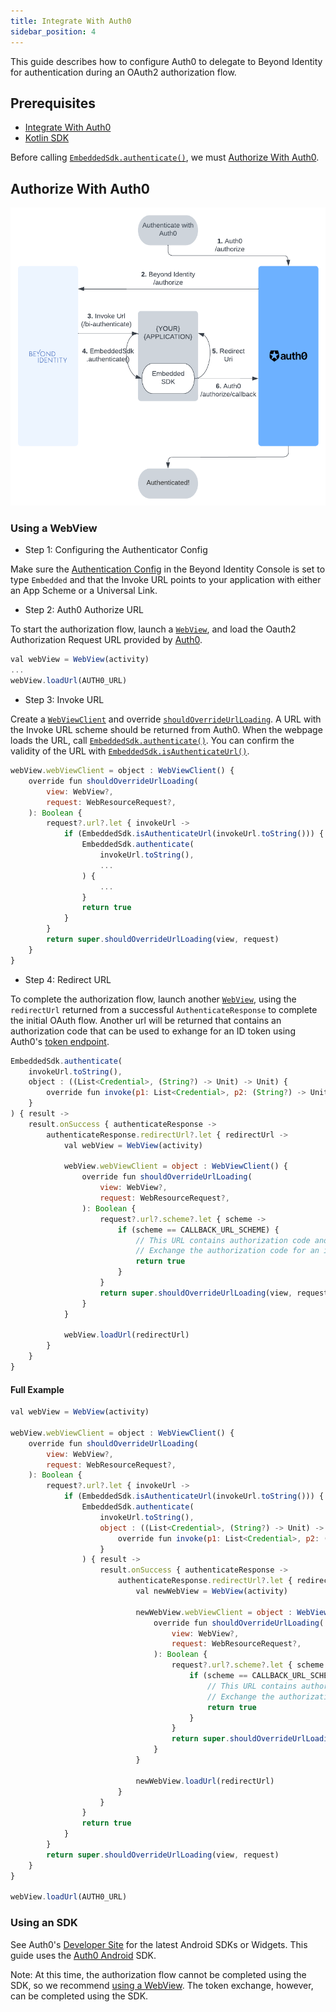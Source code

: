 ```yaml
---
title: Integrate With Auth0
sidebar_position: 4
---
```


This guide describes how to configure Auth0 to delegate to Beyond Identity for authentication during an OAuth2 authorization flow.

## Prerequisites

 - [Integrate With Auth0](../../../../guides/sso-integrations/integrate-with-auth0)
 - [Kotlin SDK](overview)

Before calling [`EmbeddedSdk.authenticate()`](overview#authentication), we must [Authorize With Auth0](#authorize-with-auth0).

## Authorize With Auth0

![Integrate With Auth0 Flowchart](../screenshots/Integrate%20With%20Auth0%20Flowchart.png)

### Using a WebView

 - Step 1: Configuring the Authenticator Config

Make sure the [Authentication Config](/docs/v1/platform-overview/authenticator-config#embedded) in the Beyond Identity Console is set to type `Embedded` and that the Invoke URL points to your application with either an App Scheme or a Universal Link.

 - Step 2: Auth0 Authorize URL

To start the authorization flow, launch a [`WebView`](https://developer.android.com/reference/android/webkit/WebView), and load the Oauth2 Authorization Request URL provided by [Auth0](https://auth0.com/docs/api/authentication#authorization-code-flow-with-pkce).

```javascript
val webView = WebView(activity)
...
webView.loadUrl(AUTH0_URL)
```

 - Step 3: Invoke URL

Create a [`WebViewClient`](https://developer.android.com/reference/android/webkit/WebViewClient) and override [`shouldOverrideUrlLoading`](https://developer.android.com/reference/android/webkit/WebViewClient#shouldOverrideUrlLoading(android.webkit.WebView,%20android.webkit.WebResourceRequest)). A URL with the Invoke URL scheme should be returned from Auth0. When the webpage loads the URL, call [`EmbeddedSdk.authenticate()`](overview#authentication). You can confirm the validity of the URL with [`EmbeddedSdk.isAuthenticateUrl()`](overview#authenticate-url-validation).

```javascript
webView.webViewClient = object : WebViewClient() {
    override fun shouldOverrideUrlLoading(
        view: WebView?,
        request: WebResourceRequest?,
    ): Boolean {
        request?.url?.let { invokeUrl ->
            if (EmbeddedSdk.isAuthenticateUrl(invokeUrl.toString())) {
                EmbeddedSdk.authenticate(
                    invokeUrl.toString(),
                    ...
                ) {
                    ...
                }
                return true
            }
        }
        return super.shouldOverrideUrlLoading(view, request)
    }
}
```

 - Step 4: Redirect URL

To complete the authorization flow, launch another [`WebView`](https://developer.android.com/reference/android/webkit/WebView), using the `redirectUrl` returned from a successful `AuthenticateResponse` to complete the initial OAuth flow. Another url will be returned that contains an authorization code that can be used to exhange for an ID token using Auth0's [token endpoint](https://auth0.com/docs/api/authentication#authorization-code-flow-with-pkce45).

```javascript
EmbeddedSdk.authenticate(
    invokeUrl.toString(),
    object : ((List<Credential>, (String?) -> Unit) -> Unit) {
        override fun invoke(p1: List<Credential>, p2: (String?) -> Unit) {}
    }
) { result ->
    result.onSuccess { authenticateResponse ->
        authenticateResponse.redirectUrl?.let { redirectUrl ->
            val webView = WebView(activity)

            webView.webViewClient = object : WebViewClient() {
                override fun shouldOverrideUrlLoading(
                    view: WebView?,
                    request: WebResourceRequest?,
                ): Boolean {
                    request?.url?.scheme?.let { scheme ->
                        if (scheme == CALLBACK_URL_SCHEME) {
                            // This URL contains authorization code and state parameters
                            // Exchange the authorization code for an id_token using Auth0's token endpoint.
                            return true
                        }
                    }
                    return super.shouldOverrideUrlLoading(view, request)
                }
            }

            webView.loadUrl(redirectUrl)
        }
    }
}
```

#### Full Example

```javascript
val webView = WebView(activity)

webView.webViewClient = object : WebViewClient() {
    override fun shouldOverrideUrlLoading(
        view: WebView?,
        request: WebResourceRequest?,
    ): Boolean {
        request?.url?.let { invokeUrl ->
            if (EmbeddedSdk.isAuthenticateUrl(invokeUrl.toString())) {
                EmbeddedSdk.authenticate(
                    invokeUrl.toString(),
                    object : ((List<Credential>, (String?) -> Unit) -> Unit) {
                        override fun invoke(p1: List<Credential>, p2: (String?) -> Unit) {}
                    }
                ) { result ->
                    result.onSuccess { authenticateResponse ->
                        authenticateResponse.redirectUrl?.let { redirectUrl ->
                            val newWebView = WebView(activity)
                
                            newWebView.webViewClient = object : WebViewClient() {
                                override fun shouldOverrideUrlLoading(
                                    view: WebView?,
                                    request: WebResourceRequest?,
                                ): Boolean {
                                    request?.url?.scheme?.let { scheme ->
                                        if (scheme == CALLBACK_URL_SCHEME) {
                                            // This URL contains authorization code and state parameters
                                            // Exchange the authorization code for an id_token using Auth0's token endpoint.
                                            return true
                                        }
                                    }
                                    return super.shouldOverrideUrlLoading(view, request)
                                }
                            }
                
                            newWebView.loadUrl(redirectUrl)
                        }
                    }
                }
                return true
            }
        }
        return super.shouldOverrideUrlLoading(view, request)
    }
}

webView.loadUrl(AUTH0_URL)
```

### Using an SDK

See Auth0's [Developer Site](https://auth0.com/docs/quickstart/native/android) for the latest Android SDKs or Widgets. This guide uses the [Auth0 Android](https://github.com/auth0/Auth0.Android) SDK.

Note: At this time, the authorization flow cannot be completed using the SDK, so we recommend [using a WebView](#using-a-webview). The token exchange, however, can be completed using the SDK. 
